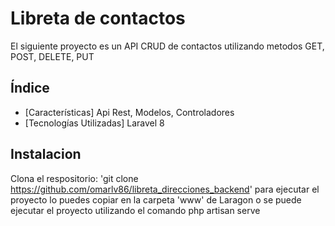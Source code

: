 # Libreta de contactos
El siguiente proyecto es un API CRUD de contactos utilizando metodos GET, POST, DELETE, PUT

## Índice

- [Características]
    Api Rest, Modelos, Controladores
- [Tecnologías Utilizadas]
    Laravel 8

## Instalacion
Clona el respositorio:
'git clone https://github.com/omarlv86/libreta_direcciones_backend'
para ejecutar el proyecto lo puedes copiar en la carpeta 'www' de Laragon o se puede ejecutar el proyecto utilizando el comando
php artisan serve
